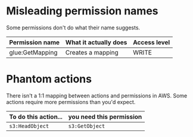 # Misleading permission names

Some permissions don't do what their name suggests.

Permission name | What it actually does | Access level
--- | --- | ---
glue:GetMapping | Creates a mapping | WRITE

# Phantom actions

There isn't a 1:1 mapping between actions and permissions in AWS. Some actions require more permissions than you'd expect.

To do this action... | you need this permission
--- | ---
`s3:HeadObject` | `s3:GetObject`
